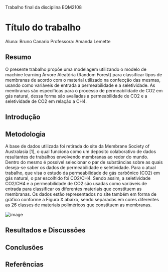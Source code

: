 Trabalho final da disciplina EQM2108

# Título do trabalho

Aluna: Bruno Canario
Professora: Amanda Lemette

## Resumo
O presente trabalho propõe uma modelagem utilizando o modelo de machine learning Árvore Aleatória (Random Forest) para classificar tipos de membranas de acordo com o material utilizado na confecção das mesmas, usando como variáveis de entrada a permeabilidade e a seletividade. As membranas são específicas para o processo de permeabilidade de CO2 em gás natural, dessa forma são avaliadas a permeabilidade de CO2 e a seletividade de CO2 em relação a CH4.


## Introdução
 
 
## Metodologia
A base de dados utilizada foi retirada do site da Membrane Society of Australasia [1], o qual funciona como um depósito colaborativo de dados resultantes de trabalhos envolvendo membranas ao redor do mundo. Dentro do mesmo é possível selecionar o par de substâncias sobre as quais deseja-se saber os dados de permeabilidade e seletividade. Para o atual trabalho, que visa o estudo da permeabilidade de gás carbônico (CO2) em gás natural, o par escolhido foi CO2/CH4. Sendo assim, a seletividade CO2/CH4 e a permeabilidade de CO2 são usadas como variáveis de entrada para classificar os diferentes materiais que constituem as membranas.	Os dados estão representados no site também em forma de gráfico conforme a Figura X abaixo, sendo separadas em cores diferentes as 26 classes de materiais poliméricos que constituem as membranas. 

![image](https://user-images.githubusercontent.com/95252686/144330342-37679d89-65ae-4acd-b303-23fe2d5bd1ec.png)



## Resultados e Discussões

## Conclusões


## Referências
